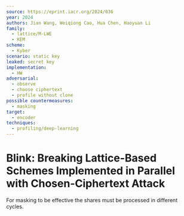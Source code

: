 ```yaml
---
source: https://eprint.iacr.org/2024/036
year: 2024
authors: Jian Wang, Weiqiong Cao, Hua Chen, Haoyuan Li
family:
  - lattice/M-LWE
  - KEM
scheme:
  - Kyber
scenario: static key
leaked: secret key
implementation:
  - HW
adversarial:
  - observe
  - choose ciphertext
  - profile without clone
possible countermeasures:
  - masking
target:
  - encoder
techniques:
  - profiling/deep-learning
---
```

# Blink: Breaking Lattice-Based Schemes Implemented in Parallel with Chosen-Ciphertext Attack

For masking to be effective the shares must be processed in different cycles.

